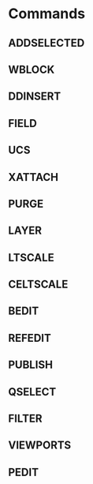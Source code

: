 # Commands

## ADDSELECTED

## WBLOCK

## DDINSERT

## FIELD

## UCS

## XATTACH

## PURGE

## LAYER

## LTSCALE

## CELTSCALE

## BEDIT

## REFEDIT

## PUBLISH

## QSELECT

## FILTER

## VIEWPORTS

## PEDIT